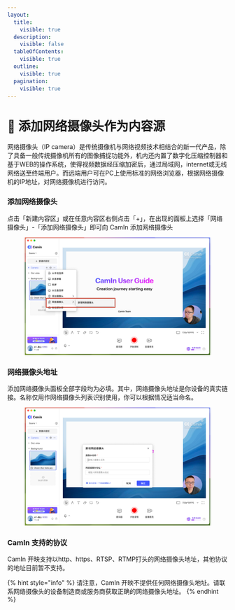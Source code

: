 ```yaml
---
layout:
  title:
    visible: true
  description:
    visible: false
  tableOfContents:
    visible: true
  outline:
    visible: true
  pagination:
    visible: true
---
```


# 🎦 添加网络摄像头作为内容源

网络摄像头（IP camera）是传统摄像机与网络视频技术相结合的新一代产品，除了具备一般传统摄像机所有的图像捕捉功能外，机内还内置了数字化压缩控制器和基于WEB的操作系统，使得视频数据经压缩加密后，通过局域网，internet或无线网络送至终端用户。而远端用户可在PC上使用标准的网络浏览器，根据网络摄像机的IP地址，对网络摄像机进行访问。

### 添加网络摄像头

点击「新建内容区」或在任意内容区右侧点击「+」，在出现的面板上选择「网络摄像头」-「添加网络摄像头」即可向 CamIn 添加网络摄像头

<figure><img src="../../.gitbook/assets/image (19).png" alt=""><figcaption></figcaption></figure>

### 网络摄像头地址

&#x20;添加网络摄像头面板全部字段均为必填。其中，网络摄像头地址是你设备的真实链接。名称仅用作网络摄像头列表识别使用，你可以根据情况适当命名。

<figure><img src="../../.gitbook/assets/image (20).png" alt=""><figcaption></figcaption></figure>

### CamIn 支持的协议

CamIn 开映支持以http、https、RTSP、RTMP打头的网络摄像头地址，其他协议的地址目前暂不支持。

{% hint style="info" %}
请注意，CamIn 开映不提供任何网络摄像头地址。请联系网络摄像头的设备制造商或服务商获取正确的网络摄像头地址。
{% endhint %}

